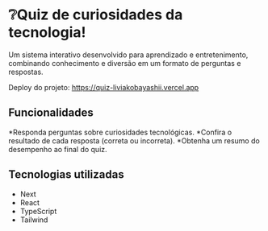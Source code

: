 # ❔Quiz de curiosidades da tecnologia!
Um sistema interativo desenvolvido para aprendizado e entretenimento, combinando conhecimento e diversão em um formato de perguntas e respostas.

Deploy do projeto:
https://quiz-liviakobayashii.vercel.app

## Funcionalidades
*Responda perguntas sobre curiosidades tecnológicas.
*Confira o resultado de cada resposta (correta ou incorreta).
*Obtenha um resumo do desempenho ao final do quiz.

## Tecnologias utilizadas
* Next
* React
* TypeScript
* Tailwind
